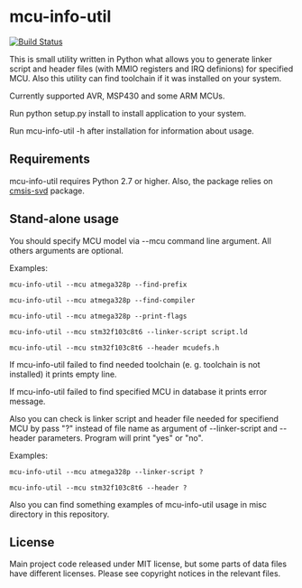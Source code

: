 # mcu-info-util

[![Build Status](https://travis-ci.org/KivApple/mcu-info-util.svg?branch=master)](https://travis-ci.org/KivApple/mcu-info-util)

This is small utility written in Python what allows you to generate
linker script and header files (with MMIO registers and IRQ definions)
for specified MCU. Also this utility can find toolchain if it was
installed on your system.

Currently supported AVR, MSP430 and some ARM MCUs.

Run python setup.py install to install application to your system.

Run mcu-info-util -h after installation for information about usage.

## Requirements

mcu-info-util requires Python 2.7 or higher.
Also, the package relies on [cmsis-svd](https://github.com/posborne/cmsis-svd) package.

## Stand-alone usage

You should specify MCU model via --mcu command line argument.
All others arguments are optional.

Examples:

`mcu-info-util --mcu atmega328p --find-prefix`

`mcu-info-util --mcu atmega328p --find-compiler`

`mcu-info-util --mcu atmega328p --print-flags`

`mcu-info-util --mcu stm32f103c8t6 --linker-script script.ld`

`mcu-info-util --mcu stm32f103c8t6 --header mcudefs.h`


If mcu-info-util failed to find needed toolchain (e. g. toolchain is not installed) it prints empty line.

If mcu-info-util failed to find specified MCU in database it prints error message.

Also you can check is linker script and header file needed for specifiend MCU by pass "?" instead of file name as argument of --linker-script and --header parameters. Program will print "yes" or "no". 

Examples:

`mcu-info-util --mcu atmega328p --linker-script ?`

`mcu-info-util --mcu stm32f103c8t6 --header ?`

Also you can find something examples of mcu-info-util usage in misc directory in this repository.

## License

Main project code released under MIT license, but some parts of data files
have different licenses. Please see copyright notices in the relevant files.
